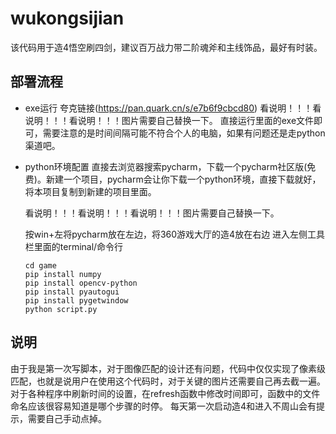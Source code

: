 # wukongsijian
该代码用于造4悟空刷四剑，建议百万战力带二阶魂斧和主线饰品，最好有时装。
## 部署流程
* exe运行
夸克链接(https://pan.quark.cn/s/e7b6f9cbcd80)
看说明！！！看说明！！！看说明！！！图片需要自己替换一下。
直接运行里面的exe文件即可，需要注意的是时间间隔可能不符合个人的电脑，如果有问题还是走python渠道吧。
* python环境配置
  直接去浏览器搜索pycharm，下载一个pycharm社区版(免费)。新建一个项目，pycharm会让你下载一个python环境，直接下载就好，将本项目复制到新建的项目里面。
  
  看说明！！！看说明！！！看说明！！！图片需要自己替换一下。
  
  按win+左将pycharm放在左边，将360游戏大厅的造4放在右边
  进入左侧工具栏里面的terminal/命令行
  ```
  cd game
  pip install numpy
  pip install opencv-python
  pip install pyautogui
  pip install pygetwindow
  python script.py
  ```
  
## 说明
由于我是第一次写脚本，对于图像匹配的设计还有问题，代码中仅仅实现了像素级匹配，也就是说用户在使用这个代码时，对于关键的图片还需要自己再去截一遍。
对于各种程序中刷新时间的设置，在refresh函数中修改时间即可，函数中的文件命名应该很容易知道是哪个步骤的时停。
每天第一次启动造4和进入不周山会有提示，需要自己手动点掉。
